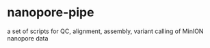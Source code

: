 # nanopore-pipe
a set of scripts for QC, alignment, assembly, variant calling of MinION nanopore data
